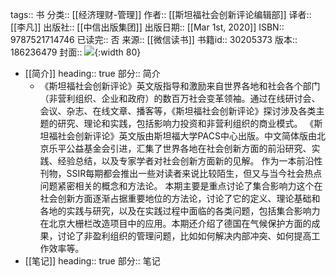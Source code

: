 tags:: 书
分类:: [[经济理财-管理]]
作者:: [[斯坦福社会创新评论编辑部]]
译者:: [[李凡]]
出版社:: [[中信出版集团]]
出版日期:: [[Mar 1st, 2020]]
ISBN:: 9787521714746
已读完:: 否
来源:: [[微信读书]]
书籍id:: 30205373
版本:: 186236479
封面:: ![](https://wfqqreader-1252317822.image.myqcloud.com/cover/373/30205373/s_30205373.jpg){:width 80}

- [[简介]]
  heading:: true
  部分:: 简介
	- 《斯坦福社会创新评论》英文版指导和激励来自世界各地和社会各个部门（非营利组织、企业和政府）的数百万社会变革领袖。通过在线研讨会、会议、杂志、在线文章、播客等，《斯坦福社会创新评论》探讨涉及各类主题的研究、理论和实践，包括影响力投资和非营利组织的商业模式。 《斯坦福社会创新评论》英文版由斯坦福大学PACS中心出版。中文简体版由北京乐平公益基金会引进，汇集了世界各地在社会创新方面的前沿研究、实践、经验总结，以及专家学者对社会创新方面新的见解。 作为一本前沿性刊物，SSIR每期都会推出一些对读者来说比较陌生，但又与当今社会热点问题紧密相关的概念和方法论。 本期主要是重点讨论了集合影响力这个在社会创新方面逐渐占据重要地位的方法论，讨论了它的定义、理论基础和各地的实践与研究，以及在实践过程中面临的各类问题，包括集合影响力在北京大栅栏改造项目中的应用。本期还介绍了德国在气候保护方面的成果，讨论了非盈利组织的管理问题，比如如何解决内部冲突、如何提高工作效率等。
- [[笔记]]
  heading:: true
  部分:: 笔记